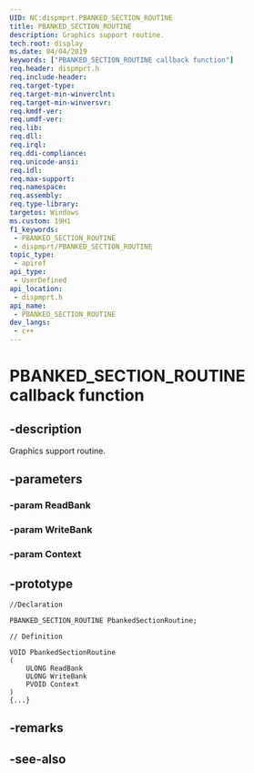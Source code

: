 ```yaml
---
UID: NC:dispmprt.PBANKED_SECTION_ROUTINE
title: PBANKED_SECTION_ROUTINE
description: Graphics support routine.
tech.root: display
ms.date: 04/04/2019
keywords: ["PBANKED_SECTION_ROUTINE callback function"]
req.header: dispmprt.h
req.include-header: 
req.target-type: 
req.target-min-winverclnt: 
req.target-min-winversvr: 
req.kmdf-ver: 
req.umdf-ver: 
req.lib: 
req.dll: 
req.irql: 
req.ddi-compliance: 
req.unicode-ansi: 
req.idl: 
req.max-support: 
req.namespace: 
req.assembly: 
req.type-library: 
targetos: Windows
ms.custom: 19H1
f1_keywords:
 - PBANKED_SECTION_ROUTINE
 - dispmprt/PBANKED_SECTION_ROUTINE
topic_type:
 - apiref
api_type:
 - UserDefined
api_location:
 - dispmprt.h
api_name:
 - PBANKED_SECTION_ROUTINE
dev_langs:
 - c++
---
```


# PBANKED_SECTION_ROUTINE callback function


## -description

Graphics support routine.

## -parameters

### -param ReadBank

### -param WriteBank

### -param Context 

## -prototype

```
//Declaration

PBANKED_SECTION_ROUTINE PbankedSectionRoutine; 

// Definition

VOID PbankedSectionRoutine 
(
	ULONG ReadBank
	ULONG WriteBank
	PVOID Context
)
{...}

```

## -remarks

## -see-also

